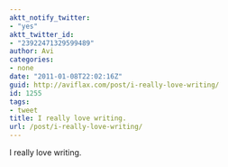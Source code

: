 ```yaml
---
aktt_notify_twitter:
- "yes"
aktt_twitter_id:
- "23922471329599489"
author: Avi
categories:
- none
date: "2011-01-08T22:02:16Z"
guid: http://aviflax.com/post/i-really-love-writing/
id: 1255
tags:
- tweet
title: I really love writing.
url: /post/i-really-love-writing/
---
```

I really love writing.